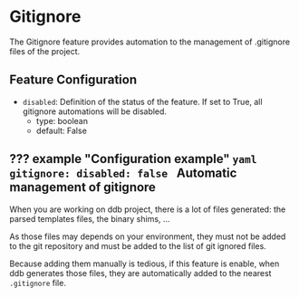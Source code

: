 Gitignore
===

The Gitignore feature provides automation to the management of .gitignore files of the project.

Feature Configuration
---

- `disabled`: Definition of the status of the feature. If set to True, all gitignore automations will be disabled.
    - type: boolean
    - default: False
 
??? example "Configuration example"
    ```yaml
    gitignore:
      disabled: false
    ```
Automatic management of gitignore
---

When you are working on ddb project, there is a lot of files generated: the parsed templates files, the binary shims, ...

As those files may depends on your environment, they must not be added to the git repository and must be added to 
the list of git ignored files.

Because adding them manually is tedious, if this feature is enable, when ddb generates those files, they are 
automatically added to the nearest `.gitignore` file.
